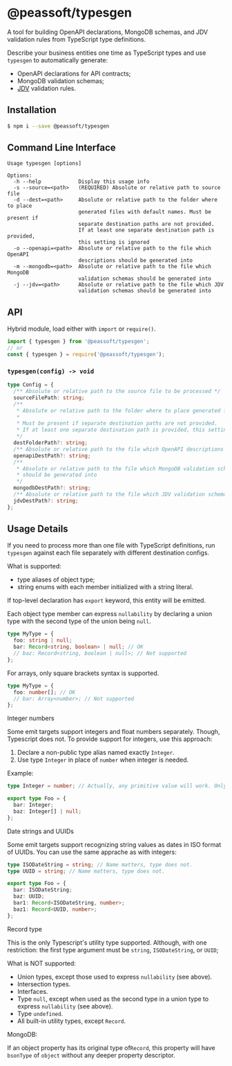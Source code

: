 # @peassoft/typesgen

A tool for building OpenAPI declarations, MongoDB schemas, and JDV validation rules from TypeScript type definitions.

Describe your business entities one time as TypeScript types and use `typesgen` to automatically generate:

- OpenAPI declarations for API contracts;
- MongoDB validation schemas;
- [JDV](https://www.npmjs.com/package/js-data-validator) validation rules.

## Installation

```bash
$ npm i --save @peassoft/typesgen
```

## Command Line Interface

```
Usage typesgen [options]

Options:
  -h --help            Display this usage info
  -s --source=<path>   (REQUIRED) Absolute or relative path to source file
  -d --dest=<path>     Absolute or relative path to the folder where to place
                       generated files with default names. Must be present if
                       separate destination paths are not provided.
                       If at least one separate destination path is provided,
                       this setting is ignored
  -o --openapi=<path>  Absolute or relative path to the file which OpenAPI
                       descriptions should be generated into
  -m --mongodb=<path>  Absolute or relative path to the file which MongoDB
                       validation schemas should be generated into
  -j --jdv=<path>      Absolute or relative path to the file which JDV
                       validation schemas should be generated into
```

## API

Hybrid module, load either with `import` or `require()`.

```js
import { typesgen } from '@peassoft/typesgen';
// or
const { typesgen } = require('@peassoft/typesgen');
```

### `typesgen(config) -> void`

```typescript
type Config = {
  /** Absolute or relative path to the source file to be processed */
  sourceFilePath: string;
  /**
   * Absolute or relative path to the folder where to place generated files with default names
   *
   * Must be present if separate destination paths are not provided.
   * If at least one separate destination path is provided, this setting is ignored.
   */
  destFolderPath?: string;
  /** Absolute or relative path to the file which OpenAPI descriptions should be generated into */
  openapiDestPath?: string;
  /**
   * Absolute or relative path to the file which MongoDB validation schemas
   * should be generated into
   */
  mongodbDestPath?: string;
  /** Absolute or relative path to the file which JDV validation schemas should be generated into */
  jdvDestPath?: string;
};
```

## Usage Details

If you need to process more than one file with TypeScript definitions, run `typesgen` against each file separately with different destination configs.

What is supported:

* type aliases of object type;
* string enums with each member initialized with a string literal.

If top-level declaration has `export` keyword, this entity will be emitted.

Each object type member can express `nullability` by declaring a union type with the second type of the union being `null`.

```typescript
type MyType = {
  foo: string | null;
  bar: Record<string, boolean> | null; // OK
  // baz: Record<string, boolean | null>; // Not supported
};
```

For arrays, only square brackets syntax is supported.

```typescript
type MyType = {
  foo: number[]; // OK
  // bar: Array<number>; // Not supported
};
```

Integer numbers

Some emit targets support integers and float numbers separately. Though, Typescript does not. To provide support for integers, use this approach:

1. Declare a non-public type alias named exactly `Integer`.
2. Use type `Integer` in place of `number` when integer is needed.

Example:
```Typescript
type Integer = number; // Actually, any primitive value will work. Only name Integer is used.

export type Foo = {
  bar: Integer;
  baz: Integer[] | null;
};
```

Date strings and UUIDs

Some emit targets support recognizing string values as dates in ISO format of UUIDs. You can use the same apprache as with integers:

```Typescript
type ISODateString = string; // Name matters, type does not.
type UUID = string; // Name matters, type does not.

export type Foo = {
  bar: ISODateString;
  baz: UUID;
  bar1: Record<ISODateString, number>;
  baz1: Record<UUID, number>;
};
```

Record type

This is the only Typescript's utility type supported. Although, with one restriction: the first type argument must be `string`, `ISODateString`, or `UUID`;


What is NOT supported:
* Union types, except those used to express `nullability` (see above).
* Intersection types.
* Interfaces.
* Type `null`, except when used as the second type in a union type to express `nullability` (see above).
* Type `undefined`.
* All built-in utility types, except `Record`.


MongoDB:

If an object property has its original type of`Record`, this property will have `bsonType` of `object` without any deeper property descriptor.
